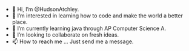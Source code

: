 - 👋 Hi, I’m @HudsonAtchley.
- 👀 I’m interested in learning how to code and make the world a better place.
- 🌱 I’m currently learning java through AP Computer Science A.
- 💞️ I’m looking to collaborate on fresh ideas.
- 📫 How to reach me ... Just send me a message.

<!---
HudsonAtchley/HudsonAtchley is a ✨ special ✨ repository because its `README.md` (this file) appears on your GitHub profile.
You can click the Preview link to take a look at your changes.
--->
